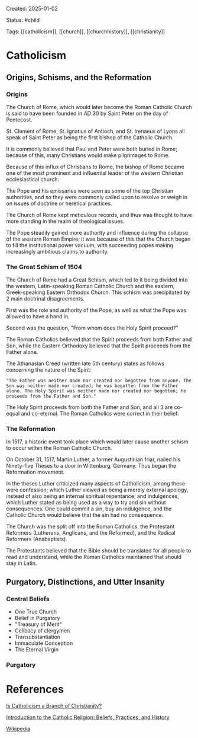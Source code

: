 Created: 2025-01-02

Status: #child 

Tags: [[catholicism]], [[church]], [[churchhistory]], [[christianity]]

# Catholicism

## Origins, Schisms, and the Reformation

### Origins

The Church of Rome, which would later become the Roman Catholic Church is said to have been founded in AD 30 by Saint Peter on the day of Pentecost. 

St. Clement of Rome, St. Ignatius of Antioch, and St. Irenaeus of Lyons all speak of Saint Peter as being the first bishop of the Catholic Church. 

It is commonly believed that Paul and Peter were both buried in Rome; because of this, many Christians would make pilgrimages to Rome. 

Because of this influx of Christians to Rome, the bishop of Rome became one of the most prominent and influential leader of the western Christian ecclesiastical church.

The Pope and his emissaries were seen as some of the top Christian authorities, and so they were commonly called upon to resolve or weigh in on issues of doctrine or heretical practices. 

The Church of Rome kept meticulous records, and thus was thought to have more standing in the realm of theological issues.

The Pope steadily gained more authority and influence during the collapse of the western Roman Empire; it was because of this that the Church began to fill the institutional power vacuum, with succeeding popes making increasingly ambitious claims to authority. 

### The Great Schism of 1504

The Church of Rome had a Great Schism, which led to it being divided into the western, Latin-speaking Roman Catholic Church and the eastern, Greek-speaking Eastern Orthodox Church. This schism was precipitated by 2 main doctrinal disagreements.

First was the role and authority of the Pope, as well as what the Pope was allowed to have a hand in. 

Second was the question, "From whom does the Holy Spirit proceed?"

The Roman Catholics believed that the Spirit proceeds from both Father and Son, while the Eastern Orthodoxy believed that the Spirit proceeds from the Father alone.

The Athanasian Creed (written late 5th century) states as follows concerning the nature of the Spirit:

	"The Father was neither made nor created nor begotten from anyone. The Son was neither made nor created; he was begotten from the Father alone. The Holy Spirit was neither made nor created nor begotten; he proceeds from the Father and Son."

The Holy Spirit proceeds from both the Father and Son, and all 3 are co-equal and co-eternal. The Roman Catholics were correct in their belief. 

### The Reformation

In 1517, a historic event took place which would later cause another schism to occur within the Roman Catholic Church. 

On October 31, 1517, Martin Luther, a former Augustinian friar, nailed his Ninety-five Theses to a door in Wittenburg, Germany. Thus began the Reformation movement.

In the theses Luther criticized many aspects of Catholicism, among these were confession; which Luther viewed as being a merely external apology, instead of also being an internal spiritual repentance; and indulgences, which Luther stated as being used as a way to try and sin without consequences. One could commit a sin, buy an indulgence, and the Catholic Church would believe that the sin had no consequence. 

The Church was the split off into the Roman Catholics, the Protestant Reformers (Lutherans, Anglicans, and the Reformed), and the Radical Reformers (Anabaptists).

The Protestants believed that the Bible should be translated for all people to read and understand, while the Roman Catholics maintained that should stay in Latin.

## Purgatory, Distinctions, and Utter Insanity

### Central Beliefs

- One True Church
- Belief in Purgatory
- "Treasury of Merit"
- Celibacy of clergymen
- Transubstantiation
- Immaculate Conception
- The Eternal Virgin

### Purgatory






# References

[Is Catholicism a Branch of Christianity?](https://www.christianity.com/church/denominations/what-is-catholicism.html)

[Introduction to the Catholic Religion: Beliefs, Practices, and History](https://www.learnreligions.com/catholicism-beliefs-and-practices-3897877)

[Wikipedia](https://en.wikipedia.org/wiki/Catholic_Church)

